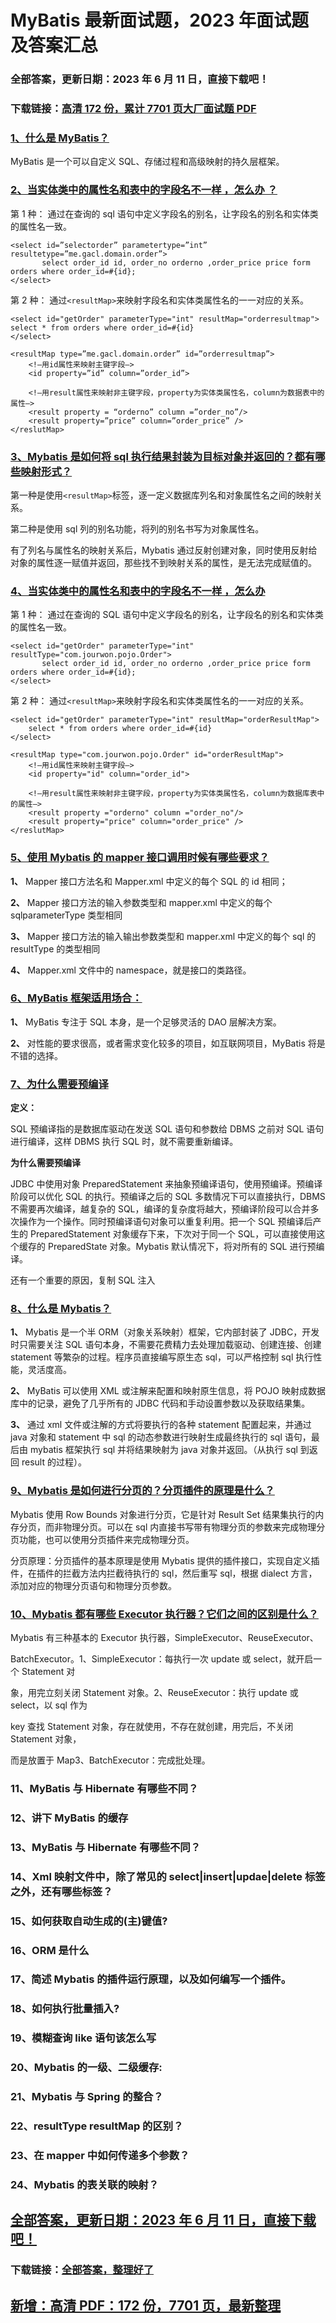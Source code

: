 # MyBatis 最新面试题，2023 年面试题及答案汇总

### 全部答案，更新日期：2023 年 6 月 11 日，直接下载吧！

### 下载链接：[高清 172 份，累计 7701 页大厂面试题 PDF](https://gitlab.gaorta.com/devteam/learning-journey/study-materials-collection/-/tree/master/docs/index.md)

### [1、什么是 MyBatis？](https://gitlab.gaorta.com/devteam/learning-journey/study-materials-collection/-/tree/master/docs/MyBatis/MyBatis最新面试题，2021年面试题及答案汇总.md#1什么是-mybatis)

MyBatis 是一个可以自定义 SQL、存储过程和高级映射的持久层框架。

### [2、当实体类中的属性名和表中的字段名不一样 ，怎么办 ？](https://gitlab.gaorta.com/devteam/learning-journey/study-materials-collection/-/tree/master/docs/MyBatis/MyBatis最新面试题，2021年面试题及答案汇总.md#2当实体类中的属性名和表中的字段名不一样-怎么办-)

第 1 种： 通过在查询的 sql 语句中定义字段名的别名，让字段名的别名和实体类的属性名一致。

```
<select id=”selectorder” parametertype=”int” resultetype=”me.gacl.domain.order”>
       select order_id id, order_no orderno ,order_price price form orders where order_id=#{id};
</select>
```

第 2 种： 通过`<resultMap>`来映射字段名和实体类属性名的一一对应的关系。

```
<select id="getOrder" parameterType="int" resultMap="orderresultmap">
select * from orders where order_id=#{id}
</select>

<resultMap type=”me.gacl.domain.order” id=”orderresultmap”>
    <!–用id属性来映射主键字段–>
    <id property=”id” column=”order_id”>

    <!–用result属性来映射非主键字段，property为实体类属性名，column为数据表中的属性–>
    <result property = “orderno” column =”order_no”/>
    <result property=”price” column=”order_price” />
</reslutMap>
```

### [3、Mybatis 是如何将 sql 执行结果封装为目标对象并返回的？都有哪些映射形式？](https://gitlab.gaorta.com/devteam/learning-journey/study-materials-collection/-/tree/master/docs/MyBatis/MyBatis最新面试题，2021年面试题及答案汇总.md#3mybatis是如何将sql执行结果封装为目标对象并返回的都有哪些映射形式)

第一种是使用`<resultMap>`标签，逐一定义数据库列名和对象属性名之间的映射关系。

第二种是使用 sql 列的别名功能，将列的别名书写为对象属性名。

有了列名与属性名的映射关系后，Mybatis 通过反射创建对象，同时使用反射给对象的属性逐一赋值并返回，那些找不到映射关系的属性，是无法完成赋值的。

### [4、当实体类中的属性名和表中的字段名不一样 ，怎么办](https://gitlab.gaorta.com/devteam/learning-journey/study-materials-collection/-/tree/master/docs/MyBatis/MyBatis最新面试题，2021年面试题及答案汇总.md#4当实体类中的属性名和表中的字段名不一样-怎么办)

第 1 种： 通过在查询的 SQL 语句中定义字段名的别名，让字段名的别名和实体类的属性名一致。

```
<select id="getOrder" parameterType="int" resultType="com.jourwon.pojo.Order">
       select order_id id, order_no orderno ,order_price price form orders where order_id=#{id};
</select>
```

第 2 种： 通过`<resultMap>`来映射字段名和实体类属性名的一一对应的关系。

```
<select id="getOrder" parameterType="int" resultMap="orderResultMap">
    select * from orders where order_id=#{id}
</select>

<resultMap type="com.jourwon.pojo.Order" id="orderResultMap">
    <!–用id属性来映射主键字段–>
    <id property="id" column="order_id">

    <!–用result属性来映射非主键字段，property为实体类属性名，column为数据库表中的属性–>
    <result property ="orderno" column ="order_no"/>
    <result property="price" column="order_price" />
</reslutMap>
```

### [5、使用 Mybatis 的 mapper 接口调用时候有哪些要求？](https://gitlab.gaorta.com/devteam/learning-journey/study-materials-collection/-/tree/master/docs/MyBatis/MyBatis最新面试题，2021年面试题及答案汇总.md#5使用mybatis的mapper接口调用时候有哪些要求)

**1、** Mapper 接口方法名和 Mapper.xml 中定义的每个 SQL 的 id 相同；

**2、** Mapper 接口方法的输入参数类型和 mapper.xml 中定义的每个 sqlparameterType 类型相同

**3、** Mapper 接口方法的输入输出参数类型和 mapper.xml 中定义的每个 sql 的 resultType 的类型相同

**4、** Mapper.xml 文件中的 namespace，就是接口的类路径。

### [6、MyBatis 框架适用场合：](https://gitlab.gaorta.com/devteam/learning-journey/study-materials-collection/-/tree/master/docs/MyBatis/MyBatis最新面试题，2021年面试题及答案汇总.md#6mybatis框架适用场合：)

**1、** MyBatis 专注于 SQL 本身，是一个足够灵活的 DAO 层解决方案。

**2、** 对性能的要求很高，或者需求变化较多的项目，如互联网项目，MyBatis 将是不错的选择。

### [7、为什么需要预编译](https://gitlab.gaorta.com/devteam/learning-journey/study-materials-collection/-/tree/master/docs/MyBatis/MyBatis最新面试题，2021年面试题及答案汇总.md#7为什么需要预编译)

**定义：**

SQL 预编译指的是数据库驱动在发送 SQL 语句和参数给 DBMS 之前对 SQL 语句进行编译，这样 DBMS 执行 SQL 时，就不需要重新编译。

**为什么需要预编译**

JDBC 中使用对象 PreparedStatement 来抽象预编译语句，使用预编译。预编译阶段可以优化 SQL 的执行。预编译之后的 SQL 多数情况下可以直接执行，DBMS 不需要再次编译，越复杂的 SQL，编译的复杂度将越大，预编译阶段可以合并多次操作为一个操作。同时预编译语句对象可以重复利用。把一个 SQL 预编译后产生的 PreparedStatement 对象缓存下来，下次对于同一个 SQL，可以直接使用这个缓存的 PreparedState 对象。Mybatis 默认情况下，将对所有的 SQL 进行预编译。

还有一个重要的原因，复制 SQL 注入

### [8、什么是 Mybatis？](https://gitlab.gaorta.com/devteam/learning-journey/study-materials-collection/-/tree/master/docs/MyBatis/MyBatis最新面试题，2021年面试题及答案汇总.md#8什么是mybatis)

**1、** Mybatis 是一个半 ORM（对象关系映射）框架，它内部封装了 JDBC，开发时只需要关注 SQL 语句本身，不需要花费精力去处理加载驱动、创建连接、创建 statement 等繁杂的过程。程序员直接编写原生态 sql，可以严格控制 sql 执行性能，灵活度高。

**2、** MyBatis 可以使用 XML 或注解来配置和映射原生信息，将 POJO 映射成数据库中的记录，避免了几乎所有的 JDBC 代码和手动设置参数以及获取结果集。

**3、** 通过 xml 文件或注解的方式将要执行的各种 statement 配置起来，并通过 java 对象和 statement 中 sql 的动态参数进行映射生成最终执行的 sql 语句，最后由 mybatis 框架执行 sql 并将结果映射为 java 对象并返回。（从执行 sql 到返回 result 的过程）。

### [9、Mybatis 是如何进行分页的？分页插件的原理是什么？](https://gitlab.gaorta.com/devteam/learning-journey/study-materials-collection/-/tree/master/docs/MyBatis/MyBatis最新面试题，2021年面试题及答案汇总.md#9mybatis是如何进行分页的分页插件的原理是什么)

Mybatis 使用 Row Bounds 对象进行分页，它是针对 Result Set 结果集执行的内存分页，而非物理分页。可以在 sql 内直接书写带有物理分页的参数来完成物理分页功能，也可以使用分页插件来完成物理分页。

分页原理：分页插件的基本原理是使用 Mybatis 提供的插件接口，实现自定义插件，在插件的拦截方法内拦截待执行的 sql，然后重写 sql，根据 dialect 方言，添加对应的物理分页语句和物理分页参数。

### [10、Mybatis 都有哪些 Executor 执行器？它们之间的区别是什么？](https://gitlab.gaorta.com/devteam/learning-journey/study-materials-collection/-/tree/master/docs/MyBatis/MyBatis最新面试题，2021年面试题及答案汇总.md#10mybatis-都有哪些-executor-执行器它们之间的区别是什么)

Mybatis 有三种基本的 Executor 执行器，SimpleExecutor、ReuseExecutor、

BatchExecutor。1、SimpleExecutor：每执行一次 update 或 select，就开启一个 Statement 对

象，用完立刻关闭 Statement 对象。2、ReuseExecutor：执行 update 或 select，以 sql 作为

key 查找 Statement 对象，存在就使用，不存在就创建，用完后，不关闭 Statement 对象，

而是放置于 Map3、BatchExecutor：完成批处理。

### 11、MyBatis 与 Hibernate 有哪些不同？

### 12、讲下 MyBatis 的缓存

### 13、MyBatis 与 Hibernate 有哪些不同？

### 14、Xml 映射文件中，除了常见的 select|insert|updae|delete 标签之外，还有哪些标签？

### 15、如何获取自动生成的(主)键值?

### 16、ORM 是什么

### 17、简述 Mybatis 的插件运行原理，以及如何编写一个插件。

### 18、如何执行批量插入?

### 19、模糊查询 like 语句该怎么写

### 20、Mybatis 的一级、二级缓存:

### 21、Mybatis 与 Spring 的整合？

### 22、resultType resultMap 的区别？

### 23、在 mapper 中如何传递多个参数？

### 24、Mybatis 的表关联的映射？

## [全部答案，更新日期：2023 年 6 月 11 日，直接下载吧！](https://gitlab.gaorta.com/devteam/learning-journey/study-materials-collection/-/tree/master/docs/daan.md)

### 下载链接：[全部答案，整理好了](https://gitlab.gaorta.com/devteam/learning-journey/study-materials-collection/-/tree/master/docs/daan.md)

## [新增：高清 PDF：172 份，7701 页，最新整理](https://gitlab.gaorta.com/devteam/learning-journey/study-materials-collection/-/tree/master/docs/daan.md)
